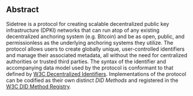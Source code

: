 ## Abstract

Sidetree is a protocol for creating scalable decentralized public key infrastructure (DPKI) networks that can run atop of any existing decentralized anchoring system (e.g. Bitcoin) and be as open, public, and permissionless as the underlying anchoring systems they utilize. The protocol allows users to create globally unique, user-controlled identifiers and manage their associated metadata, all without the need for centralized authorities or trusted third parties. The syntax of the identifier and accompanying data model used by the protocol is conformant to that defined by [W3C Decentralized Identifiers](https://w3c.github.io/did-core/). Implementations of the protocol can be codified as their own distinct _DID Methods_ and registered in the [W3C DID Method Registry](https://w3c-ccg.github.io/did-method-registry/).
